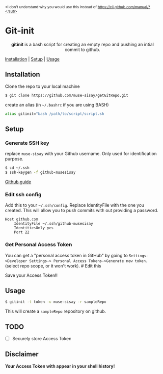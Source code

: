 <sub>*I don't understand why you would use this instead of https://cli.github.com/manual/*</sub>

# Git-init 

<p align="center"> <strong>gitinit</strong> is a bash script for creating an empty repo and pushing an intial commit to github.</p>

[Installation](#installation) | [Setup](#setup) | [Usage](#usage)

## Installation 

Clone the repo to your local machine 
```sh
$ git clone https://github.com/muse-sisay/getGitRepo.git 
```

create an alias (in `~/.bashrc` if you are using BASH)
```bash
alias gitinit="bash /path/to/script/script.sh
```

## Setup

### Generate SSH key 

replace `muse-sisay` with your Github username. Only used for identification purpose. 

```sh
$ cd ~/.ssh
$ ssh-keygen -f github-musesisay
```

[Github guide](https://docs.github.com/en/github/authenticating-to-github/connecting-to-github-with-ssh/adding-a-new-ssh-key-to-your-github-account)

### Edit ssh config

Add this to your `~/.ssh/config`. Replace IdentityFile with the one you created. This will allow you to push commits with out providing a password.

```text
Host github.com
    IdentityFile ~/.ssh/github-musesisay
    IdentitiesOnly yes
    Port 22
```

### Get Personal Access Token

You can get a "personal access token in GitHub" by going to `Settings->Developer Settings-> Personal Access Tokens->Generate new token`. (select repo scope, or it won't work). # Edit this

Save your Access Token!!

## Usage

```sh 
$ gitinit -t token -u muse-sisay -r sampleRepo
```

This will create a `sampleRepo` repository on github.

## TODO 
- [ ] Securely store Access Token

## Disclaimer 
**Your Access Token with appear in your shell history!**